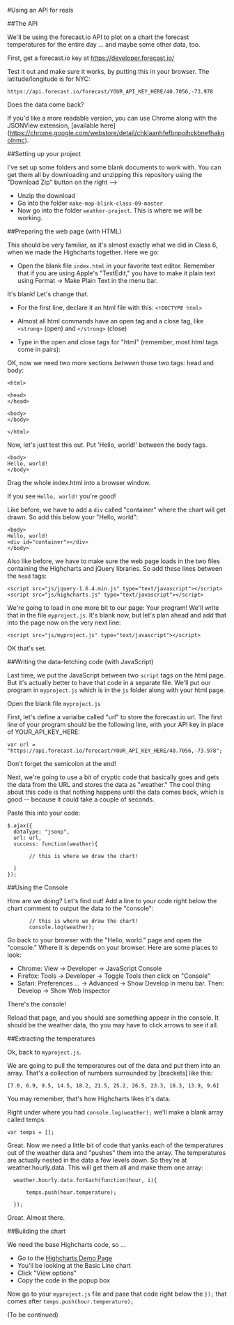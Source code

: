 #Using an API for reals

##The API

We'll be using the forecast.io API to plot on a chart the forecast temperatures for the entire day ... and maybe some other data, too.

First, get a forecast.io key at https://developer.forecast.io/

Test it out and make sure it works, by putting this in your browser. The latitude/longitude is for NYC:

	https://api.forecast.io/forecast/YOUR_API_KEY_HERE/40.7056,-73.978

Does the data come back?

If you'd like a more readable version, you can use Chrome along with the JSONView extension, [available here] (https://chrome.google.com/webstore/detail/chklaanhfefbnpoihckbnefhakgolnmc).

##Setting up your project

I've set up some folders and some blank documents to work with. You can get them all by downloading and unzipping this repository using the "Download Zip" button on the right -->

- Unzip the download
- Go into the folder `make-map-blink-class-09-master`
- Now go into the folder `weather-project`. This is where we will be working.

##Preparing the web page (with HTML)

This should be very familiar, as it's almost exactly what we did in Class 6, when we made the Highcharts together. Here we go:

- Open the blank file `index.html` in your favorite text editor. Remember that if you are using Apple's "TextEdit," you have to make it plain text using Format -> Make Plain Text in the menu bar.

It's blank! Let's change that.

- For the first line, declare it an html file with this: `<!DOCTYPE html>`
- Almost all html commands have an open tag and a close tag, like `<strong>` (open) and `</strong>` (close)
- Type in the open and close tags for "html" (remember, most html tags come in pairs):

	<html>
	</html>
	
OK, now we need two more sections *between* those two tags: head and body:

	<html>
	
	<head>
	</head>
	
	<body>
	</body>
	
	</html>

Now, let's just test this out. Put 'Hello, world!' between the body tags.

	<body>
	Hello, world!
	</body>
	
Drag the whole index.html into a browser window.

If you see `Hello, world!` you're good!

Like before, we have to add a `div` called "container" where the chart will get drawn. So add this below your "Hello, world":

	<body>
	Hello, world!
	<div id="container"></div>
	</body>


Also like before, we have to make sure the web page loads in the two files containing the Highcharts and jQuery libraries. So add these lines between the `head` tags:
	
	<script src="js/jquery-1.6.4.min.js" type="text/javascript"></script>
	<script src="js/highcharts.js" type="text/javascript"></script>

We're going to load in one more bit to our page: Your program! We'll write that in the file `myproject.js`. It's blank now, but let's plan ahead and add that into the page now on the very next line:

	<script src="js/myproject.js" type="text/javascript"></script>
	
OK that's set.

##Writing the data-fetching code (with JavaScript)

Last time, we put the JavaScript between two `script` tags on the html page. But it's actually better to have that code in a separate file. We'll put our program in `myproject.js` which is in the `js` folder along with your html page.

Open the blank file `myproject.js`

First, let's define a varialbe called "url" to store the forecast.io url. The first line of your program should be the following line, with your API key in place of YOUR\_API\_KEY\_HERE:

	var url = "https://api.forecast.io/forecast/YOUR_API_KEY_HERE/40.7056,-73.978";

Don't forget the semicolon at the end!

Next, we're going to use a bit of cryptic code that basically goes and gets the data from the URL and stores the data as "weather." The cool thing about this code is that nothing happens until the data comes back, which is good -- because it could take a couple of seconds.

Paste this into your code:

	$.ajax({
	  dataType: "jsonp",
	  url: url,
	  success: function(weather){
	  
	       // this is where we draw the chart!
	  
	  }
	});

##Using the Console

How are we doing? Let's find out! Add a line to your code right below the chart comment to output the data to the "console":

	       // this is where we draw the chart!
		   console.log(weather);

Go back to your browser with the "Hello, world." page and open the "console." Where it is depends on your browser. Here are some places to look:

- Chrome: View -> Developer -> JavaScript Console
- Firefox: Tools -> Developer -> Toggle Tools then click on "Console"
- Safari: Preferences ... -> Advanced -> Show Develop in menu bar. Then: Develop -> Show Web Inspector

There's the console!

Reload that page, and you should see something appear in the console. It should be the weather data, tho you may have to click arrows to see it all.

##Extracting the temperatures

Ok, back to `myproject.js`.

We are going to pull the temperatures out of the data and put them into an array. That's a collection of numbers surrounded by [brackets] like this: 

	[7.0, 6.9, 9.5, 14.5, 18.2, 21.5, 25.2, 26.5, 23.3, 18.3, 13.9, 9.6]
	
You may remember, that's how Highcharts likes it's data.

Right under where you had `console.log(weather);` we'll make a blank array called temps:

	var temps = [];
	
Great. Now we need a little bit of code that yanks each of the temperatures out of the weather data and "pushes" them into the array. The temperatures are actually nested in the data a few levels down. So they're at weather.hourly.data. This will get them all and make them one array: 

	  weather.hourly.data.forEach(function(hour, i){

		  temps.push(hour.temperature);

	  });

Great. Almost there.

##Building the chart

We need the base Highcharts code, so ...

- Go to the [Highcharts Demo Page](http://www.highcharts.com/demo)
- You'll be looking at the Basic Line chart
- Click "View options"
- Copy the code in the popup box

Now go to your `myproject.js` file and pase that code right below the `});` that comes after `temps.push(hour.temperature);`

(To be continued)
